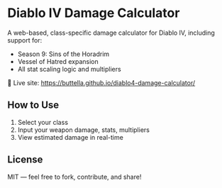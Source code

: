 # Diablo IV Damage Calculator

A web-based, class-specific damage calculator for Diablo IV, including support for:
- Season 9: Sins of the Horadrim
- Vessel of Hatred expansion
- All stat scaling logic and multipliers

🔗 Live site: https://buttella.github.io/diablo4-damage-calculator/

## How to Use
1. Select your class
2. Input your weapon damage, stats, multipliers
3. View estimated damage in real-time

## License
MIT — feel free to fork, contribute, and share!
